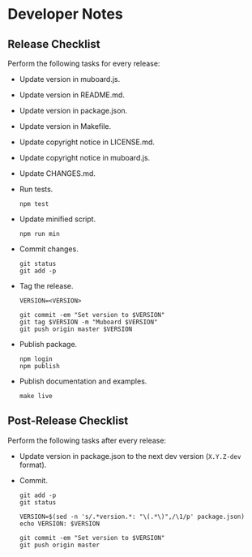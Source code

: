Developer Notes
===============

Release Checklist
-----------------

Perform the following tasks for every release:

  - Update version in muboard.js.
  - Update version in README.md.
  - Update version in package.json.
  - Update version in Makefile.
  - Update copyright notice in LICENSE.md.
  - Update copyright notice in muboard.js.
  - Update CHANGES.md.
  - Run tests.

        npm test

  - Update minified script.

        npm run min

  - Commit changes.

        git status
        git add -p

  - Tag the release.

        VERSION=<VERSION>

        git commit -em "Set version to $VERSION"
        git tag $VERSION -m "Muboard $VERSION"
        git push origin master $VERSION 

  - Publish package.

        npm login
        npm publish

  - Publish documentation and examples.

        make live


Post-Release Checklist
----------------------

Perform the following tasks after every release:

  - Update version in package.json to the next dev version (`X.Y.Z-dev` format).

  - Commit.

        git add -p
        git status

        VERSION=$(sed -n 's/.*version.*: "\(.*\)",/\1/p' package.json)
        echo VERSION: $VERSION

        git commit -em "Set version to $VERSION"
        git push origin master
